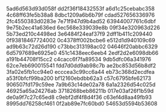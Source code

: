 5ad6d563d93d058f
dd2f36f18432553f
a6d1c25cebabc358
4c68ff63fe5b38a8
8dbc1209a6b6b79f
cdad527656336976
2fc4550383d0283e
7e71f947d9b4ad52
63944007761c6dbf
9e75b2ec41a636ed
6ec568e339039e8b
09f34e320963d226
5b73ed210c4498ed
3e6484f24eaf37f9
2dff1b411c209440
0f93818467724002
0c4378ff002bcbe6
e512d1d940109c69
ad9b63c72d26d190
c73bbc313198ac02
04646f20abbc6329
6d5797689e6925e0
451c1438eec6eeb4
2edf2d2e6098db66
a191b44708f15cc2
c4cacc6f7fa89534
9db5dfc06a341976
62ce7eb690015541
fdd7d0dd9ab98c7b
ae2bc853d56b8df2
3fa02e5fb1cc94e0
ecccea3c99cc6a44
eb73c368d2ecdfea
a53f0bfcf99ba200
bf12160ebdbb62a3
c57c6795bfe62173
906507fd179c59ee
7a9b63c14de02a78
6a1a2326d54c025d
46925a65a24276ab
3718268beb86211b
017e03af26f1b59d
de0a9f7c27c65ed8
c9ebf2df4f8d4f36
c63ef4d8aa49fb93
8995dd76258cf461
0f2ab89e7fc60bd0
54653d5594b53608
